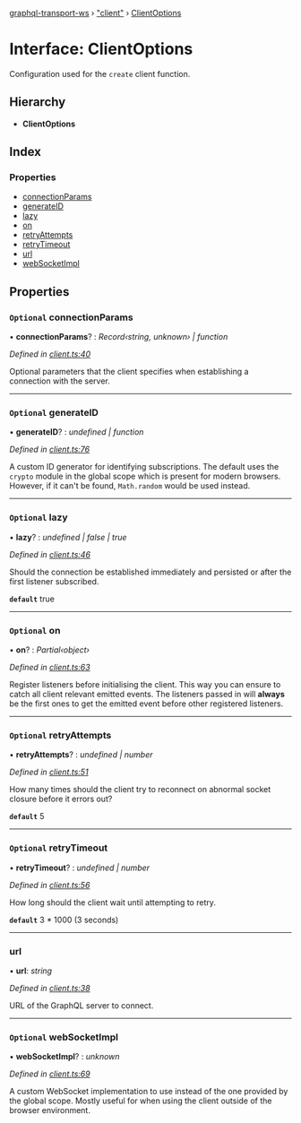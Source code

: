 [graphql-transport-ws](../README.md) › ["client"](../modules/_client_.md) › [ClientOptions](_client_.clientoptions.md)

# Interface: ClientOptions

Configuration used for the `create` client function.

## Hierarchy

* **ClientOptions**

## Index

### Properties

* [connectionParams](_client_.clientoptions.md#optional-connectionparams)
* [generateID](_client_.clientoptions.md#optional-generateid)
* [lazy](_client_.clientoptions.md#optional-lazy)
* [on](_client_.clientoptions.md#optional-on)
* [retryAttempts](_client_.clientoptions.md#optional-retryattempts)
* [retryTimeout](_client_.clientoptions.md#optional-retrytimeout)
* [url](_client_.clientoptions.md#url)
* [webSocketImpl](_client_.clientoptions.md#optional-websocketimpl)

## Properties

### `Optional` connectionParams

• **connectionParams**? : *Record‹string, unknown› | function*

*Defined in [client.ts:40](https://github.com/enisdenjo/graphql-transport-ws/blob/42eb7d9/src/client.ts#L40)*

Optional parameters that the client specifies when establishing a connection with the server.

___

### `Optional` generateID

• **generateID**? : *undefined | function*

*Defined in [client.ts:76](https://github.com/enisdenjo/graphql-transport-ws/blob/42eb7d9/src/client.ts#L76)*

A custom ID generator for identifying subscriptions.
The default uses the `crypto` module in the global scope
which is present for modern browsers. However, if
it can't be found, `Math.random` would be used instead.

___

### `Optional` lazy

• **lazy**? : *undefined | false | true*

*Defined in [client.ts:46](https://github.com/enisdenjo/graphql-transport-ws/blob/42eb7d9/src/client.ts#L46)*

Should the connection be established immediately and persisted
or after the first listener subscribed.

**`default`** true

___

### `Optional` on

• **on**? : *Partial‹object›*

*Defined in [client.ts:63](https://github.com/enisdenjo/graphql-transport-ws/blob/42eb7d9/src/client.ts#L63)*

Register listeners before initialising the client. This way
you can ensure to catch all client relevant emitted events.
The listeners passed in will **always** be the first ones
to get the emitted event before other registered listeners.

___

### `Optional` retryAttempts

• **retryAttempts**? : *undefined | number*

*Defined in [client.ts:51](https://github.com/enisdenjo/graphql-transport-ws/blob/42eb7d9/src/client.ts#L51)*

How many times should the client try to reconnect on abnormal socket closure before it errors out?

**`default`** 5

___

### `Optional` retryTimeout

• **retryTimeout**? : *undefined | number*

*Defined in [client.ts:56](https://github.com/enisdenjo/graphql-transport-ws/blob/42eb7d9/src/client.ts#L56)*

How long should the client wait until attempting to retry.

**`default`** 3 * 1000 (3 seconds)

___

###  url

• **url**: *string*

*Defined in [client.ts:38](https://github.com/enisdenjo/graphql-transport-ws/blob/42eb7d9/src/client.ts#L38)*

URL of the GraphQL server to connect.

___

### `Optional` webSocketImpl

• **webSocketImpl**? : *unknown*

*Defined in [client.ts:69](https://github.com/enisdenjo/graphql-transport-ws/blob/42eb7d9/src/client.ts#L69)*

A custom WebSocket implementation to use instead of the
one provided by the global scope. Mostly useful for when
using the client outside of the browser environment.
